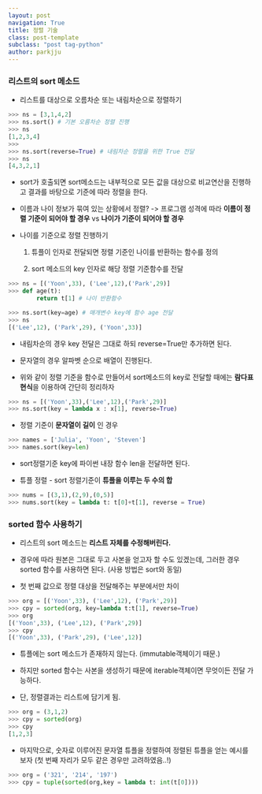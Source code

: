 ```yaml
---
layout: post
navigation: True
title: 정렬 기술
class: post-template
subclass: "post tag-python"
author: parkjju
---
```


### 리스트의 sort 메소드

- 리스트를 대상으로 오름차순 또는 내림차순으로 정렬하기

```python
>>> ns = [3,1,4,2]
>>> ns.sort() # 기본 오름차순 정렬 진행
>>> ns
[1,2,3,4]
>>>
>>> ns.sort(reverse=True) # 내림차순 정렬을 위한 True 전달
>>> ns
[4,3,2,1]
```

- sort가 호출되면 sort메소드는 내부적으로 모든 값을 대상으로 비교연산을 진행하고 결과를 바탕으로 기준에 따라 정렬을 한다.

- 이름과 나이 정보가 묶여 있는 상황에서 정렬? -> 프로그램 성격에 따라 **이름이 정렬 기준이 되어야 할 경우** vs **나이가 기준이 되어야 할 경우**

- 나이를 기준으로 정렬 진행하기

  1. 튜플이 인자로 전달되면 정렬 기준인 나이를 반환하는 함수를 정의

  2. sort 메소드의 key 인자로 해당 정렬 기준함수를 전달

```python
>>> ns = [('Yoon',33), ('Lee',12),('Park',29)]
>>> def age(t):
        return t[1] # 나이 반환함수

>>> ns.sort(key=age) # 매개변수 key에 함수 age 전달
>>> ns
[('Lee',12), ('Park',29), ('Yoon',33)]

```

- 내림차순의 경우 key 전달은 그대로 하되 reverse=True만 추가하면 된다.

- 문자열의 경우 알파벳 순으로 배열이 진행된다.

- 위와 같이 정렬 기준을 함수로 만들어서 sort메소드의 key로 전달할 때에는 **람다표현식**을 이용하여 간단히 정리하자

```python
>>> ns = [('Yoon',33),('Lee',12),('Park',29)]
>>> ns.sort(key = lambda x : x[1], reverse=True)
```

- 정렬 기준이 **문자열이 길이** 인 경우

```python
>>> names = ['Julia', 'Yoon', 'Steven']
>>> names.sort(key=len)
```

- sort정렬기준 key에 파이썬 내장 함수 len을 전달하면 된다.

- 튜플 정렬 - sort 정렬기준이 **튜플을 이루는 두 수의 합**

```python
>>> nums = [(3,1),(2,9),(0,5)]
>>> nums.sort(key = lambda t: t[0]+t[1], reverse = True)
```

### sorted 함수 사용하기

- 리스트의 sort 메소드는 **리스트 자체를 수정해버린다.**

- 경우에 따라 원본은 그대로 두고 사본을 얻고자 할 수도 있겠는데, 그러한 경우 sorted 함수를 사용하면 된다. (사용 방법은 sort와 동일)

- 첫 번째 값으로 정렬 대상을 전달해주는 부분에서만 차이

```python
>>> org = [('Yoon',33), ('Lee',12), ('Park',29)]
>>> cpy = sorted(org, key=lambda t:t[1], reverse=True)
>>> org
[('Yoon',33), ('Lee',12), ('Park',29)]
>>> cpy
[('Yoon',33), ('Park',29), ('Lee',12)]
```

- 튜플에는 sort 메소드가 존재하지 않는다. (immutable객체이기 때문.)

- 하지만 sorted 함수는 사본을 생성하기 때문에 iterable객체이면 무엇이든 전달 가능하다.

- 단, 정렬결과는 리스트에 담기게 됨.

```python
>>> org = (3,1,2)
>>> cpy = sorted(org)
>>> cpy
[1,2,3]
```

- 마지막으로, 숫자로 이루어진 문자열 튜플을 정렬하여 정렬된 튜플을 얻는 예시를 보자 (첫 번째 자리가 모두 같은 경우만 고려하였음..!)

```python
>>> org = ('321', '214', '197')
>>> cpy = tuple(sorted(org,key = lambda t: int(t[0])))
```
